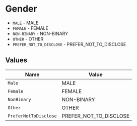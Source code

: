 # Gender

* `MALE` - MALE
* `FEMALE` - FEMALE
* `NON-BINARY` - NON-BINARY
* `OTHER` - OTHER
* `PREFER_NOT_TO_DISCLOSE` - PREFER_NOT_TO_DISCLOSE


## Values

| Name                   | Value                  |
| ---------------------- | ---------------------- |
| `Male`                 | MALE                   |
| `Female`               | FEMALE                 |
| `NonBinary`            | NON-BINARY             |
| `Other`                | OTHER                  |
| `PreferNotToDisclose`  | PREFER_NOT_TO_DISCLOSE |